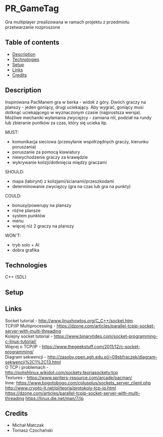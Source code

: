 # PR_GameTag
Gra multiplayer zrealizowana w ramach projektu z przedmiotu przetwarzanie rozproszone

## Table of contents
* [Description](#description)
* [Technologies](#technologies)
* [Setup](#setup)
* [Links](#links)
* [Credits](#credits)

## Description

Inspirowana PacManem gra w berka - widok z góry. Dwóch graczy na planszy - jeden goniący, drugi uciekający. Aby wygrać, goniący musi dotknąć uciekającego w wyznaczonym czasie (najprostsza wersja). Możliwe mechaniki wyłaniania zwycięzcy - zamiana ról, podział na rundy lub zbieranie puntków za czas, który się ucieka itp.

MUST:
- komunikacja sieciowa (przesyłanie współrzędnych graczy, kierunku poruszania)
- poruszanie za pomocą klawiatury
- niewychodzenie graczy za krawędzie
- wykrywanie kolizji/dotknięcia między graczami

SHOULD:
- mapa (labirynt) z kolizjami/ścianami/przeszkodami
- determinowanie zwycięzcy (gra na czas lub gra na punkty)

COULD:
- bonusy/powerupy na planszy
- różne plansze
- system punktów
- menu
- więcej niż 2 graczy na planszy

WON'T:
- tryb solo + AI
- dobra grafika

## Technologies
C++ (SDL)

## Setup

## Links
Socket tutorial - http://www.linuxhowtos.org/C_C++/socket.htm <br>
TCP/IP Multiprocessing - https://dzone.com/articles/parallel-tcpip-socket-server-with-multi-threading <br>
Kolejny socket tutorial - https://www.binarytides.com/socket-programming-c-linux-tutorial/ <br>
Więcej o TCP/IP - https://www.thegeekstuff.com/2011/12/c-socket-programming/ <br>
Diagram sekwencji - http://zasoby.open.agh.edu.pl/~09sbfraczek/diagram-sekwencji%2C1%2C13.html <br>
O TCP i problemach - http://polishlinux.wikidot.com/sockety:teoriasockety:tcp <br>
Textures - https://www.spriters-resource.com/arcade/pacman/<br>
Inne:
https://www.bogotobogo.com/cplusplus/sockets_server_client.php
http://www.crypto-it.net/pl/teoria/protokoly-tcp-ip.html
https://dzone.com/articles/parallel-tcpip-socket-server-with-multi-threading
https://linux.die.net/man/7/ip


## Credits
- Michał Matczak
- Tomasz Czochański
